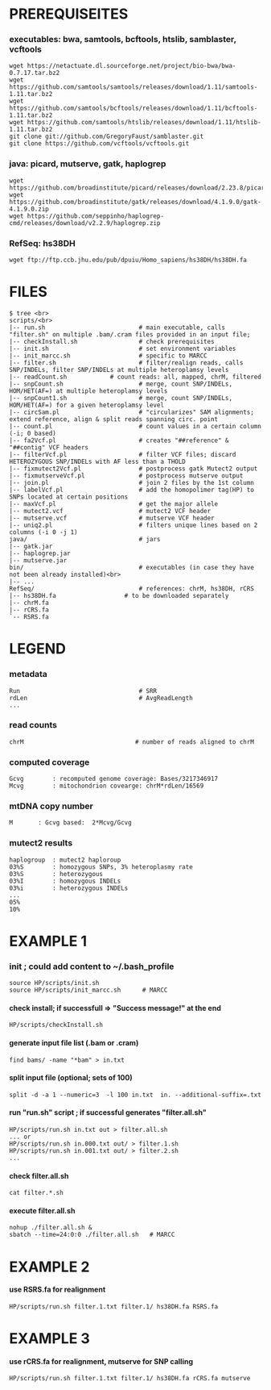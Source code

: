 # PREREQUISEITES #

### executables: bwa, samtools, bcftools, htslib, samblaster, vcftools ###
    wget https://netactuate.dl.sourceforge.net/project/bio-bwa/bwa-0.7.17.tar.bz2
    wget https://github.com/samtools/samtools/releases/download/1.11/samtools-1.11.tar.bz2
    wget https://github.com/samtools/bcftools/releases/download/1.11/bcftools-1.11.tar.bz2
    wget https://github.com/samtools/htslib/releases/download/1.11/htslib-1.11.tar.bz2
    git clone git://github.com/GregoryFaust/samblaster.git
    git clone https://github.com/vcftools/vcftools.git

### java: picard, mutserve, gatk, haplogrep ###
    wget https://github.com/broadinstitute/picard/releases/download/2.23.8/picard.jar
    wget https://github.com/broadinstitute/gatk/releases/download/4.1.9.0/gatk-4.1.9.0.zip
    wget https://github.com/seppinho/haplogrep-cmd/releases/download/v2.2.9/haplogrep.zip

### RefSeq: hs38DH ###
    wget ftp://ftp.ccb.jhu.edu/pub/dpuiu/Homo_sapiens/hs38DH/hs38DH.fa

# FILES
    $ tree <br>
    scripts/<br>
    |-- run.sh                          # main executable, calls "filter.sh" on multiple .bam/.cram files provided in an input file;
    |-- checkInstall.sh                 # check prerequisites
    |-- init.sh	                        # set environment variables
    |-- init_marcc.sh                   # specific to MARCC
    |-- filter.sh                       # filter/realign reads, calls SNP/INDELs, filter SNP/INDELs at multiple heteroplamsy levels
    |-- readCount.sh			# count reads: all, mapped, chrM, filtered
    |-- snpCount.sh                     # merge, count SNP/INDELs, HOM/HET(AF=) at multiple heteroplamsy levels
    |-- snpCount1.sh                    # merge, count SNP/INDELs, HOM/HET(AF=) for a given heteroplamsy level
    |-- circSam.pl                      # "circularizes" SAM alignments; extend reference, align & split reads spanning circ. point
    |-- count.pl                        # count values in a certain column (-i; 0 based)
    |-- fa2Vcf.pl                       # creates "##reference" & "##contig" VCF headers
    |-- filterVcf.pl                    # filter VCF files; discard HETEROZYGOUS SNP/INDELs with AF less than a THOLD
    |-- fixmutect2Vcf.pl                # postprocess gatk Mutect2 output
    |-- fixmutserveVcf.pl               # postprocess mutserve output
    |-- join.pl                         # join 2 files by the 1st column
    |-- labelVcf.pl                     # add the homopolimer tag(HP) to SNPs located at certain positions
    |-- maxVcf.pl                       # get the major allele
    |-- mutect2.vcf                     # mutect2 VCF header
    |-- mutserve.vcf                    # mutserve VCF header
    |-- uniq2.pl                        # filters unique lines based on 2 columns (-i 0 -j 1)
    java/                               # jars
    |-- gatk.jar
    |-- haplogrep.jar
    |-- mutserve.jar
    bin/                                # executables (in case they have not been already installed)<br>
    |-- ...
    RefSeq/                             # references: chrM, hs38DH, rCRS
    |-- hs38DH.fa        	        # to be downloaded separately
    |-- chrM.fa
    |-- rCRS.fa
    `-- RSRS.fa
# LEGEND

### metadata ###
    Run                                 # SRR
    rdLen                               # AvgReadLength
    ...

### read counts ###
    chrM                               # number of reads aligned to chrM

### computed coverage ####
    Gcvg		: recomputed genome coverage: Bases/3217346917
    Mcvg		: mitochondrion covearge: chrM*rdLen/16569

### mtDNA copy number ###
    M		: Gcvg based:  2*Mcvg/Gcvg

### mutect2 results ###
    haplogroup	: mutect2 haploroup
    03%S		: homozygous SNPs, 3% heteroplasmy rate
    03%S		: heterozygous
    03%I		: homozygous INDELs
    03%i		: heterozygous INDELs
    ...
    05%
    10%

# EXAMPLE 1

### init ; could add content to ~/.bash_profile ###
    source HP/scripts/init.sh		
    source HP/scripts/init_marcc.sh      # MARCC

#### check install; if successfull => "Success message!" at the end ####
    HP/scripts/checkInstall.sh

#### generate input file list (.bam or .cram) ####
    find bams/ -name "*bam" > in.txt

#### split input file (optional; sets of 100) ####
    split -d -a 1 --numeric=3  -l 100 in.txt  in. --additional-suffix=.txt

#### run "run.sh" script ; if successful  generates "filter.all.sh" ####
    HP/scripts/run.sh in.txt out > filter.all.sh
    ... or
    HP/scripts/run.sh in.000.txt out/ > filter.1.sh
    HP/scripts/run.sh in.001.txt out/ > filter.2.sh
    ...

#### check filter.all.sh ####
    cat filter.*.sh

#### execute filter.all.sh ####
    nohup ./filter.all.sh &
    sbatch --time=24:0:0 ./filter.all.sh   # MARCC

# EXAMPLE 2
#### use RSRS.fa for realignment ####
    HP/scripts/run.sh filter.1.txt filter.1/ hs38DH.fa RSRS.fa

# EXAMPLE 3
#### use rCRS.fa for realignment, mutserve for SNP calling ####
    HP/scripts/run.sh filter.1.txt filter.1/ hs38DH.fa rCRS.fa mutserve

